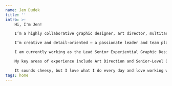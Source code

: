 ```yaml
---
name: Jen Dudek
title: ''
intro: >-
    Hi, I'm Jen!

    I’m a highly collaborative graphic designer, art director, multitasker extraordinaire, and a pretty badass weekend warrior mountain biker.

    I’m creative and detail-oriented — a passionate leader and team player with a proven track record for translating complex ideas into sleek, successful solutions. I’ve managed and motivated interdisciplinary teams, both as the official in-house go-to gal and agency powerhouse. I’ve helped build and manage brands, worn many hats, and jumped through hoops to find the solution for every client and create remarkable customer experiences.

    I am currently working as the Lead Senior Experiential Graphic Designer at The Franklin Institute.

    My key areas of experience include Art Direction and Senior-Level Design. I have expertise in print and digital formats for experiential and environmental design, branding, brand management, project and team management, and design direction. I have also been known to put together a mean excel spreadsheet every once in a while, and I can ride a bike pretty well. If I’m not sure how to do something, I’ll find a way to make it happen.

    It sounds cheesy, but I love what I do every day and love working with clients who are as passionate about their business as I am about design. I design because I love doing it. I thrive on building lasting relationships while producing quality work for aspiring, open-minded clients who understand and value the creative journey and process.
tags: home
---
```

